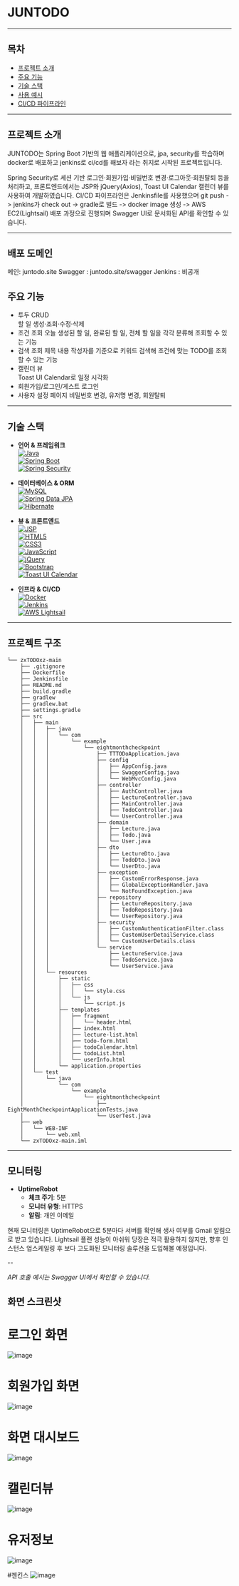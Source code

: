 # JUNTODO

---

## 목차
- [프로젝트 소개](#프로젝트-소개)  
- [주요 기능](#주요-기능)  
- [기술 스택](#기술-스택)  
- [사용 예시](#사용-예시)  
- [CI/CD 파이프라인](#cicd-파이프라인)  

---

## 프로젝트 소개
JUNTODO는 Spring Boot 기반의 웹 애플리케이션으로, 
jpa, security를 학습하며 docker로 배포하고 jenkins로 ci/cd를 해보자 라는 취지로 시작된 프로젝트입니다.

Spring Security로 세션 기반 로그인·회원가입·비밀번호 변경·로그아웃·회원탈퇴 등을 처리하고,
프론트엔드에서는 JSP와 jQuery(Axios), Toast UI Calendar 캘린더 뷰를 사용하여 개발하였습니다.
CI/CD 파이프라인은 Jenkinsfile를 사용했으며 
git push -> jenkins가 check out ->  gradle로 빌드 -> docker image 생성 ->  AWS EC2(Lightsail) 배포 과정으로 진행되며
Swagger UI로 문서화된 API를 확인할 수 있습니다.  

---

## 배포 도메인

메인: juntodo.site
Swagger : juntodo.site/swagger
Jenkins : 비공개

## 주요 기능
- 투두 CRUD  
   할 일 생성·조회·수정·삭제  
- 조건 조회
   오늘 생성된 할 일, 완료된 할 일, 전체 할 일을 각각 분류해 조회할 수 있는 기능
- 검색 조회
   제목 내용 작성자를 기준으로 키워드 검색해 조건에 맞는 TODO를 조회할 수 있는 기능
- 캘린더 뷰  
   Toast UI Calendar로 일정 시각화  
- 회원가입/로그인/게스트 로그인
- 사용자 설정 페이지
   비밀번호 변경, 유저명 변경, 회원탈퇴

---

## 기술 스택

- **언어 & 프레임워크**  
  [![Java](https://img.shields.io/badge/Java-17-blue?logo=java&logoColor=white)](https://www.java.com/)  
  [![Spring Boot](https://img.shields.io/badge/Spring%20Boot-green?logo=spring&logoColor=white)](https://spring.io/projects/spring-boot)  
  [![Spring Security](https://img.shields.io/badge/Spring%20Security-green?logo=spring&logoColor=white)](https://spring.io/projects/spring-security)

- **데이터베이스 & ORM**  
  [![MySQL](https://img.shields.io/badge/MySQL-blue?logo=mysql&logoColor=white)](https://www.mysql.com/)  
  [![Spring Data JPA](https://img.shields.io/badge/Spring%20Data%20JPA-green?logo=spring&logoColor=white)](https://spring.io/projects/spring-data-jpa)  
  [![Hibernate](https://img.shields.io/badge/Hibernate-orange?logo=hibernate&logoColor=white)](https://hibernate.org/)

- **뷰 & 프론트엔드**  
  [![JSP](https://img.shields.io/badge/JSP-grey?logo=java&logoColor=white)](https://javaee.github.io/javaee-spec/jsp/)  
  [![HTML5](https://img.shields.io/badge/HTML5-E34F26?logo=html5&logoColor=white)](https://developer.mozilla.org/ko/docs/Web/Guide/HTML/HTML5)  
  [![CSS3](https://img.shields.io/badge/CSS3-1572B6?logo=css3&logoColor=white)](https://developer.mozilla.org/ko/docs/Web/CSS)  
  [![JavaScript](https://img.shields.io/badge/JavaScript-F7DF1E?logo=javascript&logoColor=black)](https://developer.mozilla.org/ko/docs/Web/JavaScript)  
  [![jQuery](https://img.shields.io/badge/jQuery-0769AD?logo=jquery&logoColor=white)](https://jquery.com/)  
  [![Bootstrap](https://img.shields.io/badge/Bootstrap-5.0-purple?logo=bootstrap&logoColor=white)](https://getbootstrap.com/)  
  [![Toast UI Calendar](https://img.shields.io/badge/Toast%20UI%20Calendar-v2-blue)](https://ui.toast.com/tui-calendar)

- **인프라 & CI/CD**  
  [![Docker](https://img.shields.io/badge/Docker-2496ED?logo=docker&logoColor=white)](https://www.docker.com/)  
  [![Jenkins](https://img.shields.io/badge/Jenkins-D24939?logo=jenkins&logoColor=white)](https://www.jenkins.io/)  
  [![AWS Lightsail](https://img.shields.io/badge/AWS%20Lightsail-FF9900?logo=amazonaws&logoColor=white)](https://aws.amazon.com/lightsail/)


---

## 프로젝트 구조

```plaintext
└── zxTODOxz-main
    ├── .gitignore
    ├── Dockerfile
    ├── Jenkinsfile
    ├── README.md
    ├── build.gradle
    ├── gradlew
    ├── gradlew.bat
    ├── settings.gradle
    ├── src
    │   ├── main
    │   │   ├── java
    │   │   │   └── com
    │   │   │       └── example
    │   │   │           └── eightmonthcheckpoint
    │   │   │               ├── TTTODoApplication.java
    │   │   │               ├── config
    │   │   │               │   ├── AppConfig.java
    │   │   │               │   ├── SwaggerConfig.java
    │   │   │               │   └── WebMvcConfig.java
    │   │   │               ├── controller
    │   │   │               │   ├── AuthController.java
    │   │   │               │   ├── LectureController.java
    │   │   │               │   ├── MainController.java
    │   │   │               │   ├── TodoController.java
    │   │   │               │   └── UserController.java
    │   │   │               ├── domain
    │   │   │               │   ├── Lecture.java
    │   │   │               │   ├── Todo.java
    │   │   │               │   └── User.java
    │   │   │               ├── dto
    │   │   │               │   ├── LectureDto.java
    │   │   │               │   ├── TodoDto.java
    │   │   │               │   └── UserDto.java
    │   │   │               ├── exception
    │   │   │               │   ├── CustomErrorResponse.java
    │   │   │               │   ├── GlobalExceptionHandler.java
    │   │   │               │   └── NotFoundException.java
    │   │   │               ├── repository
    │   │   │               │   ├── LectureRepository.java
    │   │   │               │   ├── TodoRepository.java
    │   │   │               │   └── UserRepository.java
    │   │   │               ├── security
    │   │   │               │   ├── CustomAuthenticationFilter.class
    │   │   │               │   ├── CustomUserDetailService.class
    │   │   │               │   └── CustomUserDetails.class
    │   │   │               └── service
    │   │   │                   ├── LectureService.java
    │   │   │                   ├── TodoService.java
    │   │   │                   └── UserService.java
    │   │   └── resources
    │   │       ├── static
    │   │       │   ├── css
    │   │       │   │   └── style.css
    │   │       │   └── js
    │   │       │       └── script.js
    │   │       ├── templates
    │   │       │   ├── fragment
    │   │       │   │   └── header.html
    │   │       │   ├── index.html
    │   │       │   ├── lecture-list.html
    │   │       │   ├── todo-form.html
    │   │       │   ├── todoCalendar.html
    │   │       │   ├── todoList.html
    │   │       │   └── userInfo.html
    │   │       └── application.properties
    │   └── test
    │       └── java
    │           └── com
    │               └── example
    │                   └── eightmonthcheckpoint
    │                       ├── EightMonthCheckpointApplicationTests.java
    │                       └── UserTest.java
    ├── web
    │   └── WEB-INF
    │       └── web.xml
    └── zxTODOxz-main.iml
```

---

## 모니터링

- **UptimeRobot**  
  - **체크 주기**: 5분  
  - **모니터 유형**: HTTPS  
  - **알림**: 개인 이메일


현재 모니터링은 UptimeRobot으로 5분마다 서버를 확인해 생사 여부를 Gmail 알림으로 받고 있습니다.
Lightsail 플랜 성능이 아쉬워 당장은 적극 활용하지 않지만, 향후 인스턴스 업스케일링 후 보다 고도화된 모니터링 솔루션을 도입해볼 예정입니다.

--

*API 호출 예시는 Swagger UI에서 확인할 수 있습니다.*
## 화면 스크린샷

# 로그인 화면
![image](https://github.com/user-attachments/assets/76cff383-0a74-4ad3-b542-0b40d17f71a9)

# 회원가입 화면

![image](https://github.com/user-attachments/assets/d254a0aa-5708-4e62-be99-ed30149c0197)



# 화면 대시보드
![image](https://github.com/user-attachments/assets/04a17f41-1573-42cd-981f-00b7a60e67ff)

# 캘린더뷰 
![image](https://github.com/user-attachments/assets/0caef165-2e91-4511-9ccd-3ff1c300beea)

# 유저정보
![image](https://github.com/user-attachments/assets/d5286a29-7f82-495b-90eb-70acfc053b9f)



#젠킨스
![image](https://github.com/user-attachments/assets/d3e374bb-e2c0-4675-8f25-ad1afdb6ca50)








